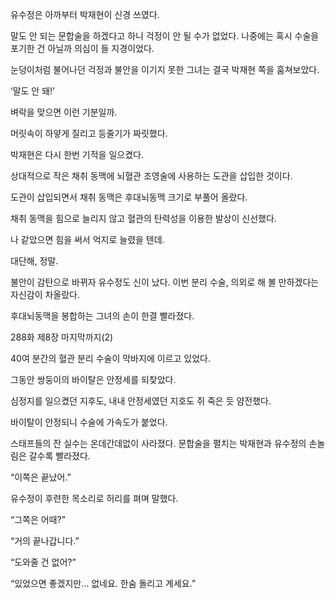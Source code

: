 유수정은 아까부터 박재현이 신경 쓰였다.

말도 안 되는 문합술을 하겠다고 하니 걱정이 안 될 수가 없었다. 나중에는 혹시 수술을 포기한 건 아닐까 의심이 들 지경이었다.

눈덩이처럼 불어나던 걱정과 불안을 이기지 못한 그녀는 결국 박재현 쪽을 훔쳐보았다.

‘말도 안 돼!’

벼락을 맞으면 이런 기분일까.

머릿속이 하얗게 질리고 등줄기가 짜릿했다.

박재현은 다시 한번 기적을 일으켰다.

상대적으로 작은 채취 동맥에 뇌혈관 조영술에 사용하는 도관을 삽입한 것이다.

도관이 삽입되면서 채취 동맥은 후대뇌동맥 크기로 부풀어 올랐다.

채취 동맥을 힘으로 늘리지 않고 혈관의 탄력성을 이용한 발상이 신선했다.

나 같았으면 힘을 써서 억지로 늘렸을 텐데.

대단해, 정말.

불안이 감탄으로 바뀌자 유수정도 신이 났다. 이번 분리 수술, 의외로 해 볼 만하겠다는 자신감이 차올랐다.

후대뇌동맥을 봉합하는 그녀의 손이 한결 빨라졌다.

288화 제8장 마지막까지(2)

40여 분간의 혈관 분리 수술이 막바지에 이르고 있었다.

그동안 쌍둥이의 바이탈은 안정세를 되찾았다.

심정지를 일으켰던 지후도, 내내 안정세였던 지호도 쥐 죽은 듯 얌전했다.

바이탈이 안정되니 수술에 가속도가 붙었다.

스태프들의 잔 실수는 온데간데없이 사라졌다. 문합술을 펼치는 박재현과 유수정의 손놀림은 갈수록 빨라졌다.

“이쪽은 끝났어.”

유수정이 후련한 목소리로 허리를 펴며 말했다.

“그쪽은 어때?”

“거의 끝나갑니다.”

“도와줄 건 없어?”

“있었으면 좋겠지만… 없네요. 한숨 돌리고 계세요.”